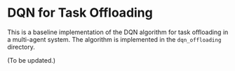 
<!-- dqn for task offloading baseline -->
# DQN for Task Offloading

This is a baseline implementation of the DQN algorithm for task offloading in a multi-agent system. The algorithm is implemented in the `dqn_offloading` directory.

(To be updated.)